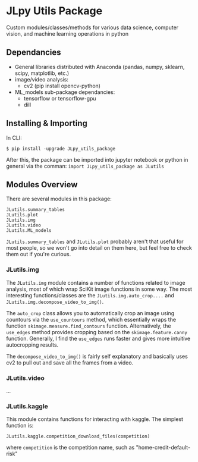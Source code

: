 # JLpy Utils Package
Custom modules/classes/methods for various data science, computer vision, and machine learning operations in python

## Dependancies
* General libraries distributed with Anaconda (pandas, numpy, sklearn, scipy, matplotlib, etc.)
* image/video analysis:
    * cv2 (pip install opencv-python)
* ML_models sub-package dependancies:
    * tensorflow or tensorflow-gpu
    * dill
    
## Installing & Importing
In CLI:
```
$ pip install -upgrade JLpy_utils_package
```
After this, the package can be imported into jupyter notebook or python in general via the comman:
```import JLpy_utils_package as JLutils```

## Modules Overview
There are several modules in this package:
```
JLutils.summary_tables
JLutils.plot
JLutils.img
JLutils.video
JLutils.ML_models
```

```JLutils.summary_tables``` and ```JLutils.plot``` probably aren't that useful for most people, so we won't go into detail on them here, but feel free to check them out if you're curious.

### JLutils.img
The ```JLutils.img``` module contains a number of functions related to image analysis, most of which wrap SciKit image functions in some way. The most interesting functions/classes are the ```JLutils.img.auto_crop....``` and ```JLutils.img.decompose_video_to_img()```. 

The ```auto_crop``` class allows you to automatically crop an image using countours via the ```use_countours``` method, which essentially wraps the function ```skimage.measure.find_contours``` function. Alternatively, the ```use_edges``` method provides cropping based on the ```skimage.feature.canny``` function. Generally, I find the ```use_edges``` runs faster and gives more intuitive autocropping results.

The ```decompose_video_to_img()``` is fairly self explanatory and basically uses cv2 to pull out and save all the frames from a video.

### JLutils.video
...

### JLutils.kaggle
This module contains functions for interacting with kaggle. The simplest function is:
```
JLutils.kaggle.competition_download_files(competition)
```
where ```competition``` is the competition name, such as  "home-credit-default-risk"


